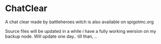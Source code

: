 # ChatClear
A chat clear made by battleheroes witch is also available on spigotmc.org

Source files will be updated in a while i have a fully working wersion on my backup node.
Will update one day.. till than, ..
